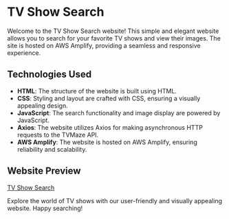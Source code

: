# TV Show Search

Welcome to the TV Show Search website! This simple and elegant website allows you to search for your favorite TV shows and view their images. The site is hosted on AWS Amplify, providing a seamless and responsive experience.

## Technologies Used

- **HTML**: The structure of the website is built using HTML.
- **CSS**: Styling and layout are crafted with CSS, ensuring a visually appealing design.
- **JavaScript**: The search functionality and image display are powered by JavaScript.
- **Axios**: The website utilizes Axios for making asynchronous HTTP requests to the TVMaze API.
- **AWS Amplify**: The website is hosted on AWS Amplify, ensuring reliability and scalability.

## Website Preview

[TV Show Search](<https://main.d3qc65c6bxf7sz.amplifyapp.com/>)

Explore the world of TV shows with our user-friendly and visually appealing website. Happy searching!

